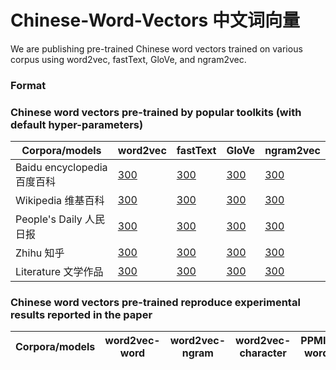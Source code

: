 # Chinese-Word-Vectors 中文词向量
We are publishing pre-trained Chinese word vectors 
trained on various corpus using word2vec, fastText, GloVe, and ngram2vec.

### Format

### Chinese word vectors pre-trained by popular toolkits (with default hyper-parameters)

Corpora/models | word2vec | fastText | GloVe | ngram2vec
----|----|----|----|----
Baidu encyclopedia 百度百科 | [300](http://www.baidu.com) | [300](http://www.baidu.com) | [300](http://www.baidu.com) | [300](http://www.baidu.com)
Wikipedia 维基百科 | [300](http://www.baidu.com) | [300](http://www.baidu.com) | [300](http://www.baidu.com) | [300](http://www.baidu.com)
People's Daily 人民日报 | [300](http://www.baidu.com) | [300](http://www.baidu.com) | [300](http://www.baidu.com) | [300](http://www.baidu.com)
Zhihu 知乎 | [300](http://www.baidu.com) | [300](http://www.baidu.com) | [300](http://www.baidu.com) | [300](http://www.baidu.com)
Literature 文学作品 | [300](http://www.baidu.com) | [300](http://www.baidu.com) | [300](http://www.baidu.com) | [300](http://www.baidu.com)


### Chinese word vectors pre-trained reproduce experimental results reported in the paper 

Corpora/models | word2vec-word | word2vec-ngram | word2vec-character | PPMI-word | PPMI_ngram | PPMI-character
----|----|----|----|----|----|----
